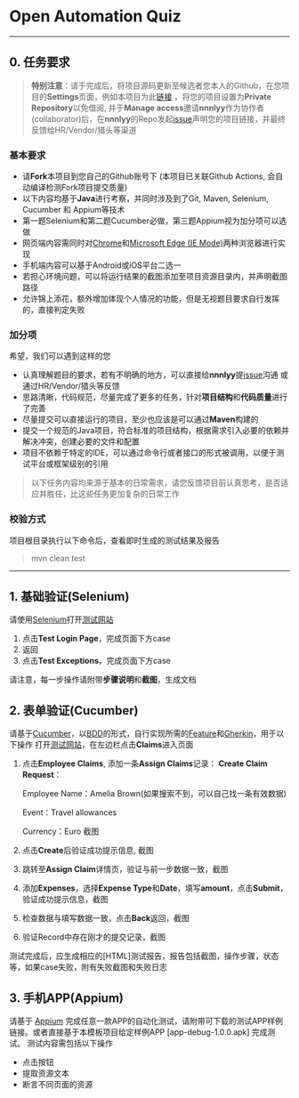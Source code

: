# Open Automation Quiz
---

## 0. 任务要求

> **特别注意**：请于完成后，将项目源码更新至候选者您本人的Github，在您项目的**Settings**页面，例如本项目为此[链接](https://github.com/atquiz/auto_test_quiz) ，将您的项目设置为**Private Repository**以免借阅, 并于**Manage access**邀请**nnnlyy**作为协作者(collaborator)后，在**nnnlyy**的Repo发起[issue](https://github.com/atquiz/auto_test_quiz/issues)声明您的项目链接，并最终反馈给HR/Vendor/猎头等渠道

### 基本要求

* 请**Fork**本项目到您自己的Github账号下 (本项目已关联Github Actions, 会自动编译检测Fork项目提交质量)
* 以下内容均基于**Java**进行考察，并同时涉及到了Git, Maven, Selenium, Cucumber 和 Appium等技术
* 第一题Selenium和第二题Cucumber必做，第三题Appium视为加分项可以选做
* 网页端内容需同时对[Chrome](https://www.google.cn/intl/zh-CN/chrome/)和[Microsoft Edge (IE Mode)](https://www.microsoft.com/zh-cn/edge/business/ie-mode)两种浏览器进行实现
* 手机端内容可以基于Android或iOS平台二选一
* 若担心环境问题，可以将运行结果的截图添加至项目资源目录内，并声明截图路径
* 允许锦上添花，额外增加体现个人情况的功能，但是无视题目要求自行发挥的，直接判定失败

### 加分项

希望，我们可以遇到这样的您

* 认真理解题目的要求，若有不明确的地方，可以直接给**nnnlyy**提[issue](https://github.com/atquiz/auto_test_quiz/issues)沟通 或 通过HR/Vendor/猎头等反馈
* 思路清晰，代码规范，尽量完成了更多的任务，针对**项目结构**和**代码质量**进行了完善
* 尽量提交可以直接运行的项目，至少也应该是可以通过**Maven**构建的
* 提交一个规范的Java项目，符合标准的项目结构，根据需求引入必要的依赖并解决冲突，创建必要的文件和配置
* 项目不依赖于特定的IDE，可以通过命令行或者接口的形式被调用，以便于测试平台或框架级别的引用

> 以下任务内容均来源于基本的日常需求，请您反馈项目前认真思考，是否适应并胜任，比这些任务更加复杂的日常工作

### 校验方式

项目根目录执行以下命令后，查看即时生成的测试结果及报告

> mvn clean test

---

## 1. 基础验证(Selenium)

请使用[Selenium](https://github.com/SeleniumHQ/selenium)打开[测试网站](https://practicetestautomation.com/practice/)

1. 点击**Test Login Page**，完成页面下方case
2. 返回
3. 点击**Test Exceptions**，完成页面下方case

请注意，每一步操作请附带**步骤说明**和**截图**，生成文档

## 2. 表单验证(Cucumber)
请基于[Cucumber](https://cucumber.io/)，以[BDD](https://cucumber.io/docs/bdd/)的形式，自行实现所需的[Feature](https://cucumber.io/docs/gherkin/reference/#feature)和[Gherkin](https://cucumber.io/docs/gherkin/)，用于以下操作
打开[测试网站](https://opensource-demo.orangehrmlive.com/web/index.php/dashboard/index)，在左边栏点击**Claims**进入页面

1. 点击**Employee Claims**, 添加一条**Assign Claims**记录：
   **Create Claim Request**：
   
   Employee Name：Amelia  Brown(如果搜索不到，可以自己找一条有效数据)

   Event：Travel allowances

   Currency：Euro
   截图
3. 点击**Create**后验证成功提示信息, 截图
4. 跳转至**Assign Claim**详情页，验证与前一步数据一致，截图
5. 添加**Expenses**，选择**Expense Type**和**Date**，填写**amount**，点击**Submit**，验证成功提示信息，截图
6. 检查数据与填写数据一致，点击**Back**返回，截图
7. 验证Record中存在刚才的提交记录，截图

测试完成后，应生成相应的[HTML]测试报告，报告包括截图，操作步骤，状态等，如果case失败，附有失败截图和失败日志

## 3. 手机APP(Appium)

请基于 [Appium](http://appium.io/)  完成任意一款APP的自动化测试，请附带可下载的测试APP样例链接。或者直接基于本模板项目给定样例APP [app-debug-1.0.0.apk] 完成测试。
测试内容需包括以下操作

* 点击按钮
* 提取资源文本
* 断言不同页面的资源
